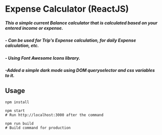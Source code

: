# Expense Calculator (ReactJS)

##### This a simple current Balance calculator that is calculated based on your entered income or expense.
##### - Can be used for Trip's Expense calculation, for daily Expense calculation, etc.
##### - Using Font Awesome Icons library.
##### -Added a simple **dark mode** using *DOM queryselector* and *css variables* to it.


## Usage
```
npm install

npm start
# Run http://localhost:3000 after the command

npm run build
# Build command for production
```

